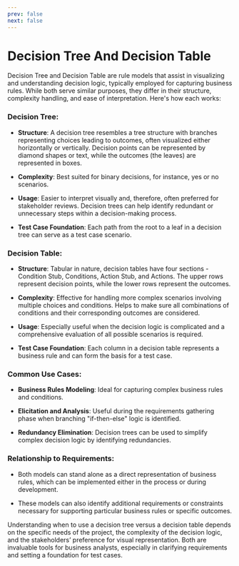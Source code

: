 ```yaml
---
prev: false
next: false
---
```


# Decision Tree And Decision Table

Decision Tree and Decision Table are rule models that assist in visualizing and understanding decision logic, typically employed for capturing business rules. While both serve similar purposes, they differ in their structure, complexity handling, and ease of interpretation. Here's how each works:

### Decision Tree:

- **Structure**: A decision tree resembles a tree structure with branches representing choices leading to outcomes, often visualized either horizontally or vertically. Decision points can be represented by diamond shapes or text, while the outcomes (the leaves) are represented in boxes.

- **Complexity**: Best suited for binary decisions, for instance, yes or no scenarios.

- **Usage**: Easier to interpret visually and, therefore, often preferred for stakeholder reviews. Decision trees can help identify redundant or unnecessary steps within a decision-making process.

- **Test Case Foundation**: Each path from the root to a leaf in a decision tree can serve as a test case scenario.

### Decision Table:

- **Structure**: Tabular in nature, decision tables have four sections - Condition Stub, Conditions, Action Stub, and Actions. The upper rows represent decision points, while the lower rows represent the outcomes.

- **Complexity**: Effective for handling more complex scenarios involving multiple choices and conditions. Helps to make sure all combinations of conditions and their corresponding outcomes are considered.

- **Usage**: Especially useful when the decision logic is complicated and a comprehensive evaluation of all possible scenarios is required.

- **Test Case Foundation**: Each column in a decision table represents a business rule and can form the basis for a test case.

### Common Use Cases:

- **Business Rules Modeling**: Ideal for capturing complex business rules and conditions.

- **Elicitation and Analysis**: Useful during the requirements gathering phase when branching "if-then-else" logic is identified.

- **Redundancy Elimination**: Decision trees can be used to simplify complex decision logic by identifying redundancies.

### Relationship to Requirements:

- Both models can stand alone as a direct representation of business rules, which can be implemented either in the process or during development.

- These models can also identify additional requirements or constraints necessary for supporting particular business rules or specific outcomes.

Understanding when to use a decision tree versus a decision table depends on the specific needs of the project, the complexity of the decision logic, and the stakeholders’ preference for visual representation. Both are invaluable tools for business analysts, especially in clarifying requirements and setting a foundation for test cases.
